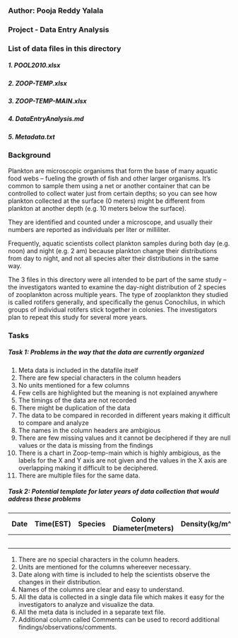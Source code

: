 ### Author: Pooja Reddy Yalala

### Project - Data Entry Analysis

### List of data files in this directory
##### 1. POOL2010.xlsx
##### 2. ZOOP-TEMP.xlsx
##### 3. ZOOP-TEMP-MAIN.xlsx
##### 4. DataEntryAnalysis.md
##### 5. Metadata.txt

### Background
Plankton are microscopic organisms that form the base of many aquatic food webs – fueling the growth of fish and other larger organisms. It’s common to sample them using a net or another container that can be controlled to collect water just from certain depths; so you can see how plankton collected at the surface (0 meters) might be different from plankton at another depth (e.g. 10 meters below the surface).

They are identified and counted under a microscope, and usually their numbers are reported as individuals per liter or milliliter.

Frequently, aquatic scientists collect plankton samples during both day (e.g. noon) and night (e.g. 2 am) because plankton change their distributions from day to night, and not all species alter their distributions in the same way.

The 3 files in this directory were all intended to be part of the same study – the investigators wanted to examine the day-night distribution of 2 species of zooplankton across multiple years. The type of zooplankton they studied is called rotifers generally, and specifically the genus Conochilus, in which groups of individual rotifers stick together in colonies. The investigators plan to repeat this study for several more years.

### Tasks
##### Task 1: Problems in the way that the data are currently organized


1) Meta data is included in the datafile itself
2) There are few special characters in the column headers
3) No units mentioned for a few columns
4) Few cells are highlighted but the meaning is not explained anywhere
5) The timings of the data are not recorded
6) There might be duplication of the data
7) The data to be compared in recorded in different years making it difficult to compare and analyze
8) The names in the column headers are ambigious
9) There are few missing values and it cannot be deciphered if they are null values or the data is missing from the findings
10) There is a chart in Zoop-temp-main which is highly ambigious, as the labels for the X and Y axis are not given and the values in the X axis are overlapping making it difficult to be deciphered.
11) There are multiple files for the same data.

##### Task 2: Potential template for later years of data collection that would address these problems 

| Date | Time(EST) | Species | Colony Diameter(meters) | Density(kg/m^3) | Temperature(degree Celcius) | Depth(meters) | Chippos/Litre | Cunis/litre | Cuni Colony size(millimeter) | Cuni Colony size(millimeter) | Station | Chlrophyll A | Comments |
|------|-----------|---------|------------------------|-----------------|-----------------------------|---------------|---------------|------------|------------------------------|------------------------------|---------|--------------------|----------|
|      |           |         |                        |                 |                             |               |               |            |                              |                              |         |                    |          |
|      |           |         |                        |                 |                             |               |               |            |                              |                              |         |                    |          |
|      |           |         |                        |                 |                             |               |               |            |                              |                              |         |                    |          |
|      |           |         |                        |                 |                             |               |               |            |                              |                              |         |                    |          |
|      |           |         |                        |                 |                             |               |               |            |                              |                              |         |                    |          | 

1) There are no special characters in the column headers.
2) Units are mentioned for the columns whereever necessary.
3) Date along with time is included to help the scientists observe the changes in their distribution.
4) Names of the columns are clear and easy to understand.
5) All the data is collected in a single data file which makes it easy for the investigators to analyze and visualize the data.
6) All the meta data is included in a separate text file.
7) Additional column called Comments can be used to record additional findings/observations/comments.


